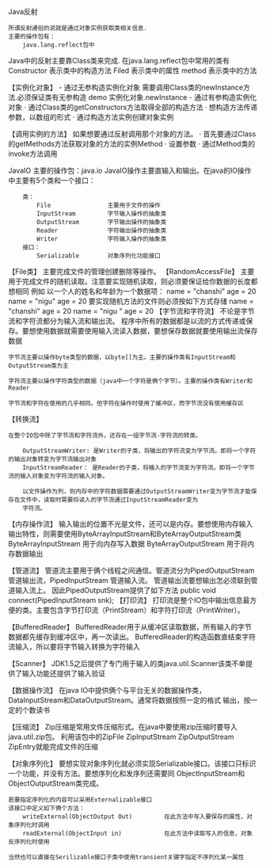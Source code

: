 Java反射

	所谓反射通俗的说就是通过对象实例获取类相关信息.
	主要的操作包有：
		java.lang.reflect包中


Java中的反射主要靠Class类来完成.
	在java.lang.reflect包中常用的类有
		Constructor		表示类中的构造方法
		Filed			表示类中的属性
		method			表示类中的方法


【实例化对象】
	- 通过无参构造实例化对象
		需要调用Class类的newInstance方法.必须保证类有无参构造
		demo 实例化对象.newInstance
	- 通过有参构造实例化对象
		· 通过Class类的getConstructors方法取得全部的构造方法
		· 想构造方法传递参数，以数组的形式
		· 通过构造方法实例创建对象实例

【调用实例的方法】
	如果想要通过反射调用那个对象的方法。
		· 首先要通过Class的getMethods方法获取对象的方法的实例Method
		· 设置参数
		· 通过Method类的invoke方法调用


JavaIO
	主要的操作包：java.io
	JavaIO操作主要直输入和输出。在java的IO操作中主要有5个类和一个接口：

		类：
			File				主要用于文件的操作
			InputStream         字节输入操作的抽象类
			OutputStream        字节输出操作的抽象类
			Reader              字符输出操作的抽象类
			Writer              字符输入操作的抽象类
		接口：
			Serializable        对象序列化功能接口

【File类】
	主要完成文件的管理创建删除等操作。
【RandomAccessFile】
	主要用于完成文件的随机读取。注意要实现随机读取，则必须要保证给你数据的长度都想相同
	例如
		以一个人的姓名和年龄为一个数据项：
			name = "chanshi"  age = 20
			name = "nigu"     age = 20
		要实现随机方法的文件则必须按如下方式存储
			name = "chanshi" age = 20
			name = "nigu   " age = 20
【字节流和字符流】
	不论是字节流和字符流都分为输入流和输出流。
	程序中所有的数据都是以流的方式传递或保存。要想使用数据就需要使用输入流读入数据，要想保存数据就要使用输出流保存数据

	字节流主要以操作byte类型的数据，以byte[]为主。主要的操作类有InputStream和OutputStream类为主

	字符流主要以操作字符类型的数据（java中一个字符是俩个字节）。主要的操作类有Writer和Reader

	字节流和字符在使用的几乎相同。但字符在操作时使用了缓冲区，而字节流没有使用缓存区


【转换流】

	在整个IO包中除了字节流和字符流外，还存在一组字节流-字符流的转类。

		OutputStreamWriter: 是Writer的子类，将输出的字符流变为字节流。即将一个字符的输出对象转变为字节流输出对象
		InputStreamReader： 是Reader的子类，将输入的字节流变为字符流。即将一个字节流的输入对象变为字符流的输入对象。

		以文件操作为列，则内存中的字符数据需要通过OutputStreamWriter变为字节流才能保存在文件中，读取时需要将读入的字节流通过InputStreamReader变为
		字符流。
【内存操作流】
	输入输出的位置不光是文件，还可以是内存。要想使用内存输入输出特性，则需要使用ByteArrayInputStream和ByteArrayOutputStream类
		ByteArrayInputStream   用于向内存写入数据
		ByteArrayOutputStream	用于将内存数据输出


【管道流】
	管道流主要用于俩个线程之间通信。管道流分为PipedOutputStream 管道输出流，PipedInputStream 管道输入流。
	管道输出流要想输出怎必须联到管道输入流上。
	因此PipedOutputStream提供了如下方法
		public void connect(PipedInputStream snk);
【打印流】
	打印流是整个IO包中输出信息最方便的类。主要包含字节打印流（PrintStream）和字符打印流（PrintWriter）。

【BufferedReader】
	BufferedReader用于从缓冲区读取数据，所有输入的字节数据都先缓存到缓冲区中，再一次读出。
	BufferedReader的构造函数直结束字符流输入，所以要将字节输入转换为字符输入


【Scanner】
	JDK1.5之后提供了专门用于输入的类java.util.Scanner该类不单提供了输入功能还提供了输入验证


【数据操作流】
	在java IO中提供俩个与平台无关的数据操作类，DataInputStream和DataOutputStream。通常将数据按照一定的格式
	输出，按一定的个数读书


【压缩流】
	Zip压缩是常用文件压缩形式。在java中要使用zip压缩时要导入java.util.zip包。
	利用该包中的ZipFile ZipInputStream ZipOutputStream ZipEntry就能完成文件的压缩

【对象序列化】
	要想实现对象序列化就必须实现Serializable接口。该接口只标识一个功能，并没有方法。要想序列化和发序列还需要同
	ObjectInputStream和ObjectOutputStream类完成。

	若要指定序列化的内容可以采用Externalizable接口
	该接口中定义如下俩个方法：
		writeExternal(ObjectOutput Out)			在此方法中写入要保存的属性，对象序列化时调用
		readExternal(ObjectInput in)			在此方法中读取写入的信息，对象反序列化时使用

	当然也可以直接在Serilizable接口子类中使用transient关键字指定不序列化某一属性








